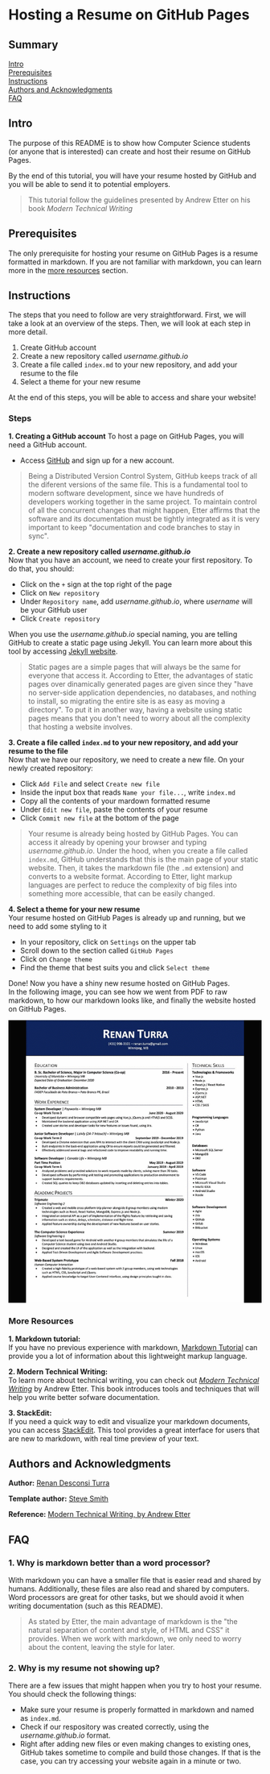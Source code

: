 # Hosting a Resume on GitHub Pages

## Summary

[Intro](#Intro)  
[Prerequisites](#Prerequisites)  
[Instructions](#Instructions)  
[Authors and Acknowledgments](#Authors-and-Acknowledgments)  
[FAQ](#FAQ)


## Intro
The purpose of this README is to show how Computer Science students (or anyone that is interested) can create and host their resume on GitHub Pages. 

By the end of this tutorial, you will have your resume hosted by GitHub and you will be able to send it to potential employers.

> This tutorial follow the guidelines presented by Andrew Etter on his book _Modern Technical Writing_


## Prerequisites

The only prerequisite for hosting your resume on GitHub Pages is a resume formatted in markdown. If you are not familiar with markdown, you can learn more in the [more resources](#more-resources) section.  


## Instructions

The steps that you need to follow are very straightforward. First, we will take a look at an overview of the steps. Then, we will look at each step in more detail.  

1. Create GitHub account  
2. Create a new repository called _username.github.io_  
3. Create a file called `index.md` to your new repository, and add your resume to the file  
4. Select a theme for your new resume  

At the end of this steps, you will be able to access and share your website!  

### Steps
**1. Creating a GitHub account** 
To host a page on GitHub Pages, you will need a GitHub account. 
- Access [GitHub](https://github.com/) and sign up for a new account.  

> Being a Distributed Version Control System, GitHub keeps track of all the diferent versions of the same file. This is a fundamental tool to modern software development, since we have hundreds of developers working together in the same project. To maintain control of all the concurrent changes that might happen, Etter affirms that the software and its documentation must be tightly integrated as it is very important to keep "documentation and code branches to stay in sync".  

**2. Create a new repository called _username.github.io_**  
Now that you have an account, we need to create your first repository. To do that, you should:  
- Click on the `+` sign at the top right of the page  
- Click on `New repository`  
- Under `Repository name`, add _username.github.io_, where _username_ will be your GitHub user  
- Click `Create repository` 

When you use the _username.github.io_ special naming, you are telling GitHub to create a static page using Jekyll. You can learn more about this tool by accessing [Jekyll website](https://jekyllrb.com).  

> Static pages are a simple pages that will always be the same for everyone that access it. According to Etter, the advantages of static pages over dinamically generated pages are given since they "have no server-side application dependencies, no databases, and nothing to install, so migrating the entire site is as easy as moving a directory". To put it in another way, having a website using static pages means that you don't need to worry about all the complexity that hosting a website involves.  

**3. Create a file called `index.md` to your new repository, and add your resume to the file**  
Now that we have our repository, we need to create a new file. On your newly created repository:  
- Click `Add File` and select `Create new file`  
- Inside the input box that reads `Name your file...`, write `index.md`  
- Copy all the contents of your mardown formatted resume  
- Under `Edit new file`, paste the contents of your resume  
- Click `Commit new file` at the bottom of the page  

> Your resume is already being hosted by GitHub Pages. You can access it already by opening your browser and typing _username.github.io_. Under the hood, when you create a file called `index.md`, GitHub understands that this is the main page of your static website. Then, it takes the markdown file (the `.md` extension) and converts to a website format. According to Etter, light markup languages are perfect to reduce the complexity of big files into something more accessible, that can be easily changed.  

**4. Select a theme for your new resume**  
Your resume hosted on GitHub Pages is already up and running, but we need to add some styling to it  
- In your repository, click on `Settings` on the upper tab  
- Scroll down to the section called `GitHub Pages`  
- Click on `Change theme`  
- Find the theme that best suits you and click `Select theme`  

Done! Now you have a shiny new resume hosted on GitHub Pages.  
In the following image, you can see how we went from PDF to raw markdown, to how our markdown looks like, and finally the website hosted on GitHub Pages.  

![resume-gif](images/resume.gif)


### More Resources
**1. Markdown tutorial:**  
If you have no previous experience with markdown, [Markdown Tutorial](https://www.markdowntutorial.com) can provide you a lot of information about this lightweight markup language.

**2. Modern Technical Writing:**  
To learn more about technical writing, you can check out [_Modern Technical Writing_](https://www.amazon.ca/Modern-Technical-Writing-Introduction-Documentation-ebook/dp/B01A2QL9SS) by Andrew Etter. This book introduces tools and techniques that will help you write better sofware documentation.

**3. StackEdit:**  
If you need a quick way to edit and visualize your markdown documents, you can access [StackEdit](https://stackedit.io/). This tool provides a great interface for users that are new to markdown, with real time preview of your text.


## Authors and Acknowledgments

**Author:** [Renan Desconsi Turra](https://renanturra.github.io)

**Template author:** [Steve Smith](https://github.com/orderedlist)  

**Reference:** [Modern Technical Writing, by Andrew Etter](https://www.amazon.ca/Modern-Technical-Writing-Introduction-Documentation-ebook/dp/B01A2QL9SS)


## FAQ

### 1. Why is markdown better than a word processor?  
With markdown you can have a smaller file that is easier read and shared by humans. Additionally, these files are also read and shared by computers. Word processors are great for other tasks, but we should avoid it when writing documentation (such as this README). 
> As stated by Etter, the main advantage of markdown is the "the natural separation of content and style, of HTML and CSS" it provides. When we work with markdown, we only need to worry about the content, leaving the style for later. 

### 2. Why is my resume not showing up?  
There are a few issues that might happen when you try to host your resume. You should check the following things:
- Make sure your resume is properly formatted in markdown and named as `index.md`.
- Check if our respository was created correctly, using the _username.github.io_ format.
- Right after adding new files or even making changes to existing ones, GitHub takes sometime to compile and build those changes. If that is the case, you can try accessing your website again in a minute or two.
